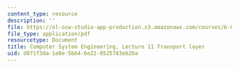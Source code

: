 ```yaml
---
content_type: resource
description: ''
file: https://ol-ocw-studio-app-production.s3.amazonaws.com/courses/6-033-computer-system-engineering-spring-2018/d071f3da1e8e5b646e220525783eb2ba_MIT6_033S18lec11.pdf
file_type: application/pdf
resourcetype: Document
title: Computer System Engineering, Lecture 11 Transport layer
uid: d071f3da-1e8e-5b64-6e22-0525783eb2ba
---
```

